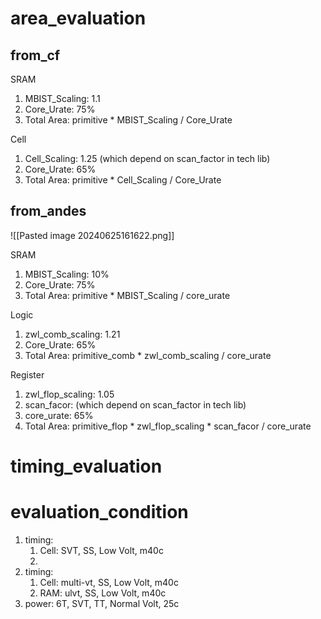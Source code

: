 # area_evaluation

## from_cf

SRAM
1. MBIST_Scaling: 1.1
2. Core_Urate: 75%
3. Total Area: primitive \* MBIST_Scaling / Core_Urate

Cell
1. Cell_Scaling: 1.25 (which depend on scan_factor in tech lib)
2. Core_Urate: 65%
3. Total Area: primitive \* Cell_Scaling / Core_Urate
## from_andes

![[Pasted image 20240625161622.png]]

SRAM
1. MBIST_Scaling: 10%
2. Core_Urate: 75%
3. Total Area: primitive \* MBIST_Scaling / core_urate

Logic
1. zwl_comb_scaling: 1.21
2. Core_Urate: 65%
3. Total Area: primitive_comb \* zwl_comb_scaling / core_urate

Register
1. zwl_flop_scaling: 1.05
2. scan_facor: (which depend on scan_factor in tech lib)
3. core_urate: 65%
4. Total Area: primitive_flop \* zwl_flop_scaling \* scan_facor / core_urate
# timing_evaluation

# evaluation_condition
1. timing:  
	1. Cell: SVT, SS, Low Volt, m40c
	2. 
2. timing:
	1. Cell: multi-vt, SS, Low Volt, m40c
	2. RAM: ulvt, SS, Low Volt, m40c
3. power: 6T, SVT, TT, Normal Volt, 25c
